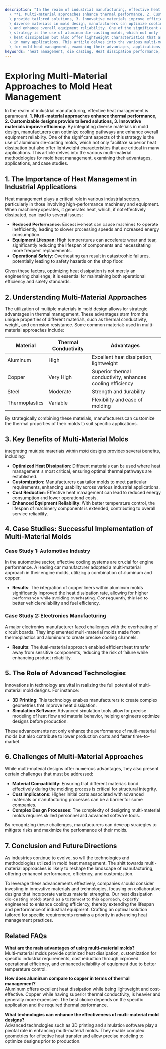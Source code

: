 ```yaml
---
description: "In the realm of industrial manufacturing, effective heat management is paramount.\
  \ **1. Multi-material approaches enhance thermal performance, 2. Customizable designs\
  \ provide tailored solutions, 3. Innovative materials improve efficiency**. By integrating\
  \ diverse materials in mold design, manufacturers can optimize cooling pathways\
  \ and enhance overall equipment reliability. One of the significant aspects of this\
  \ strategy is the use of aluminum die-casting molds, which not only facilitate superior\
  \ heat dissipation but also offer lightweight characteristics that are critical\
  \ in many applications. This article delves into the various multi-material methodologies\
  \ for mold heat management, examining their advantages, applications, and case studies."
keywords: "heat management, die casting, Heat dissipation performance, Heat dissipation system"
---
```

# Exploring Multi-Material Approaches to Mold Heat Management

In the realm of industrial manufacturing, effective heat management is paramount. **1. Multi-material approaches enhance thermal performance, 2. Customizable designs provide tailored solutions, 3. Innovative materials improve efficiency**. By integrating diverse materials in mold design, manufacturers can optimize cooling pathways and enhance overall equipment reliability. One of the significant aspects of this strategy is the use of aluminum die-casting molds, which not only facilitate superior heat dissipation but also offer lightweight characteristics that are critical in many applications. This article delves into the various multi-material methodologies for mold heat management, examining their advantages, applications, and case studies.

## **1. The Importance of Heat Management in Industrial Applications**

Heat management plays a critical role in various industrial sectors, particularly in those involving high-performance machinery and equipment. When machinery operates, it generates heat, which, if not effectively dissipated, can lead to several issues:

- **Reduced Performance**: Excessive heat can cause machines to operate inefficiently, leading to slower processing speeds and increased energy consumption.
- **Equipment Lifespan**: High temperatures can accelerate wear and tear, significantly reducing the lifespan of components and necessitating more frequent replacements.
- **Operational Safety**: Overheating can result in catastrophic failures, potentially leading to safety hazards on the shop floor.

Given these factors, optimizing heat dissipation is not merely an engineering challenge; it is essential for maintaining both operational efficiency and safety standards.

## **2. Understanding Multi-Material Approaches**

The utilization of multiple materials in mold design allows for strategic advantages in thermal management. These advantages stem from the unique properties of different materials, such as thermal conductivity, weight, and corrosion resistance. Some common materials used in multi-material approaches include:

| Material          | Thermal Conductivity | Advantages                        |
|-------------------|----------------------|-----------------------------------|
| Aluminum          | High                 | Excellent heat dissipation, lightweight |
| Copper            | Very High            | Superior thermal conductivity, enhances cooling efficiency |
| Steel             | Moderate             | Strength and durability           |
| Thermoplastics    | Variable             | Flexibility and ease of molding   |

By strategically combining these materials, manufacturers can customize the thermal properties of their molds to suit specific applications.

## **3. Key Benefits of Multi-Material Molds**

Integrating multiple materials within mold designs provides several benefits, including:

- **Optimized Heat Dissipation**: Different materials can be used where heat management is most critical, ensuring optimal thermal pathways are established.
- **Customization**: Manufacturers can tailor molds to meet particular requirements, enhancing usability across various industrial applications.
- **Cost Reduction**: Effective heat management can lead to reduced energy consumption and lower operational costs.
- **Enhanced Equipment Reliability**: With better temperature control, the lifespan of machinery components is extended, contributing to overall service reliability.

## **4. Case Studies: Successful Implementation of Multi-Material Molds**

### **Case Study 1: Automotive Industry**

In the automotive sector, effective cooling systems are crucial for engine performance. A leading car manufacturer adopted a multi-material approach in their engine molds, utilizing a combination of aluminum and copper. 

- **Results**: The integration of copper liners within aluminum molds significantly improved the heat dissipation rate, allowing for higher performance while avoiding overheating. Consequently, this led to better vehicle reliability and fuel efficiency.

### **Case Study 2: Electronics Manufacturing**

A major electronics manufacturer faced challenges with the overheating of circuit boards. They implemented multi-material molds made from thermoplastics and aluminum to create precise cooling channels.

- **Results**: The dual-material approach enabled efficient heat transfer away from sensitive components, reducing the risk of failure while enhancing product reliability.

## **5. The Role of Advanced Technologies**

Innovations in technology are vital in realizing the full potential of multi-material mold designs. For instance:

- **3D Printing**: This technology enables manufacturers to create complex geometries that improve heat dissipation.
- **Simulation Software**: Advanced simulation tools allow for precise modeling of heat flow and material behavior, helping engineers optimize designs before production.

These advancements not only enhance the performance of multi-material molds but also contribute to lower production costs and faster time-to-market.

## **6. Challenges of Multi-Material Approaches**

While multi-material designs offer numerous advantages, they also present certain challenges that must be addressed:

- **Material Compatibility**: Ensuring that different materials bond effectively during the molding process is critical for structural integrity.
- **Cost Implications**: Higher initial costs associated with advanced materials or manufacturing processes can be a barrier for some companies.
- **Complex Design Processes**: The complexity of designing multi-material molds requires skilled personnel and advanced software tools.

By recognizing these challenges, manufacturers can develop strategies to mitigate risks and maximize the performance of their molds.

## **7. Conclusion and Future Directions**

As industries continue to evolve, so will the technologies and methodologies utilized in mold heat management. The shift towards multi-material approaches is likely to reshape the landscape of manufacturing, offering enhanced performance, efficiency, and customization.

To leverage these advancements effectively, companies should consider investing in innovative materials and technologies, focusing on collaborative designs that incorporate various material strengths. Our heat dissipation die-casting molds stand as a testament to this approach, expertly engineered to enhance cooling efficiency, thereby extending the lifespan and performance of industrial equipment. Crafting an optimal solution tailored for specific requirements remains a priority in advancing heat management practices.

## **Related FAQs**

**What are the main advantages of using multi-material molds?**  
Multi-material molds provide optimized heat dissipation, customization for specific industrial requirements, cost reduction through improved operational efficiency, and enhanced reliability of equipment due to better temperature control.

**How does aluminum compare to copper in terms of thermal management?**  
Aluminum offers excellent heat dissipation while being lightweight and cost-effective. Copper, while having superior thermal conductivity, is heavier and generally more expensive. The best choice depends on the specific application and the required thermal performance.

**What technologies can enhance the effectiveness of multi-material mold designs?**  
Advanced technologies such as 3D printing and simulation software play a pivotal role in enhancing multi-material molds. They enable complex geometries for effective heat transfer and allow precise modeling to optimize designs prior to production.
